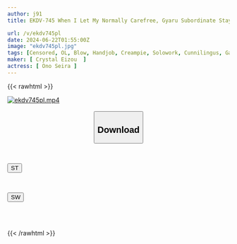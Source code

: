 ```yaml
---
author: j91
title: EKDV-745 When I Let My Normally Carefree, Gyaru Subordinate Stay At My House After She Missed The Last Train, She Showed Me Her Slutty Side, Something I'd Never Imagine She Had At Work... Seira Ono

url: /v/ekdv745pl
date: 2024-06-22T01:55:00Z
image: "ekdv745pl.jpg"
tags: [Censored, OL, Blow, Handjob, Creampie, Solowork, Cunnilingus, Gal, Cowgirl, Finger Fuck, Slut]
maker: [ Crystal Eizou  ]
actress: [ Ono Seira ]
---
```



{{< rawhtml >}}

<div class="video" data-videoid="qKQmPjDxwXIyab">
    <a href="javascript:;">
        <img src="/v/ekdv745pl/ekdv745pl.jpg" width="WIDTH" height="HEIGHT" alt="ekdv745pl.mp4" loading="lazy">
    </a>
</div>

<script type="text/javascript" src="https://j91.asia/asset/on-demand-st.js"></script>

<br>
  <link rel="stylesheet" href="https://j91.asia/asset/bs5.css">
  
  <center>
  <button class="btn btn-primary" type="button" data-bs-toggle="collapse" data-bs-target=".multi-collapse" aria-expanded="false" aria-controls="multiCollapseExample1 multiCollapseExample2"><h2>Download</h2></button></center>
</p>
<div class="row">
  <div class="col">
    <div class="collapse multi-collapse" id="multiCollapseExample1">
      <div class="card card-body">
	      	      <br>
<div class="buttons">  
<p><a href="/v/ekdv745pl/st.html" target="_blank"><button class="btn-hover color-3"><i class="fa fa-download"></i> ST</button></a></p></div>
    </div>
  </div>
</div>
  <div class="col">
    <div class="collapse multi-collapse" id="multiCollapseExample2">
      <div class="card card-body">
	      <br>
<div class="buttons">
<p><a href="/v/ekdv745pl/sw.html" target="_blank"><button class="btn-hover color-2"><i class="fa fa-download"></i> SW</button></a></p></div>
<br><br>
      </div>
    </div>
  </div>
</div>

{{< /rawhtml >}}